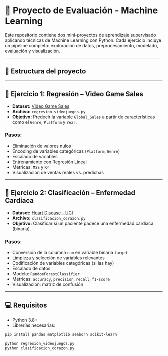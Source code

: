 # 🧠 Proyecto de Evaluación - Machine Learning

Este repositorio contiene dos mini-proyectos de aprendizaje supervisado aplicando técnicas de Machine Learning con Python. Cada ejercicio incluye un pipeline completo: exploración de datos, preprocesamiento, modelado, evaluación y visualización.

---

## 📁 Estructura del proyecto

---

## 🔹 Ejercicio 1: Regresión – Video Game Sales

- **Dataset:** [Video Game Sales](https://www.kaggle.com/datasets/anandshaw2001/video-game-sales)
- **Archivo:** `regresion_videojuegos.py`
- **Objetivo:** Predecir la variable `Global_Sales` a partir de características como el `Genre`, `Platform` y `Year`.

### Pasos:
- Eliminación de valores nulos
- Encoding de variables categóricas (`Platform`, `Genre`)
- Escalado de variables
- Entrenamiento con Regresión Lineal
- Métricas: `MSE` y `R²`
- Visualización de ventas reales vs. predichas

---

## 🔹 Ejercicio 2: Clasificación – Enfermedad Cardíaca

- **Dataset:** [Heart Disease - UCI](https://www.kaggle.com/datasets/redwankarimsony/heart-disease-data)
- **Archivo:** `clasificacion_corazon.py`
- **Objetivo:** Clasificar si un paciente padece una enfermedad cardíaca (binaria).

### Pasos:
- Conversión de la columna `num` en variable binaria `target`
- Limpieza y selección de variables relevantes
- Codificación de variables categóricas (si las hay)
- Escalado de datos
- Modelo: `RandomForestClassifier`
- Métricas: `accuracy`, `precision`, `recall`, `f1-score`
- Visualización: matriz de confusión

---

## 💻 Requisitos

- Python 3.8+
- Librerías necesarias:

```bash
pip install pandas matplotlib seaborn scikit-learn

python regresion_videojuegos.py
python clasificacion_corazon.py